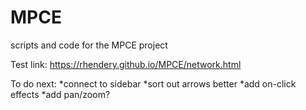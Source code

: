 # MPCE
scripts and code for the MPCE project

Test link: https://rhendery.github.io/MPCE/network.html

To do next: 
*connect to sidebar
*sort out arrows better
*add on-click effects
*add pan/zoom?
